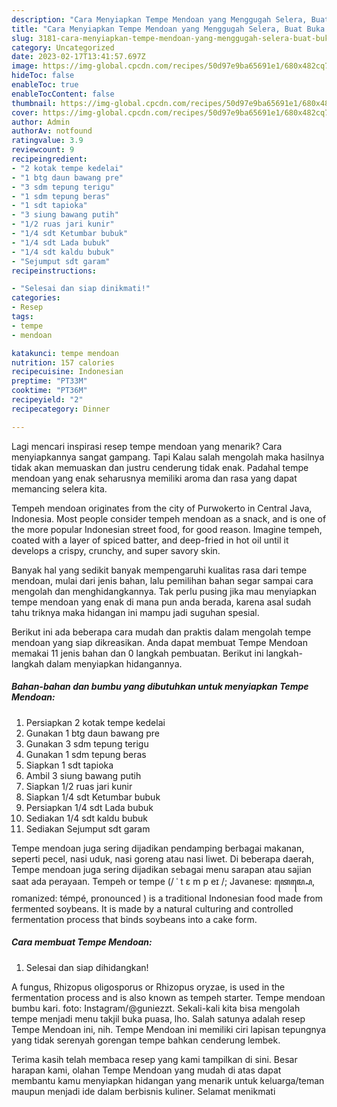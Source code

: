 ```yaml
---
description: "Cara Menyiapkan Tempe Mendoan yang Menggugah Selera, Buat Buka Puasa Bisa Manjain Lidah"
title: "Cara Menyiapkan Tempe Mendoan yang Menggugah Selera, Buat Buka Puasa Bisa Manjain Lidah"
slug: 3181-cara-menyiapkan-tempe-mendoan-yang-menggugah-selera-buat-buka-puasa-bisa-manjain-lidah
category: Uncategorized
date: 2023-02-17T13:41:57.697Z
image: https://img-global.cpcdn.com/recipes/50d97e9ba65691e1/680x482cq70/tempe-mendoan-foto-resep-utama.jpg
hideToc: false
enableToc: true
enableTocContent: false
thumbnail: https://img-global.cpcdn.com/recipes/50d97e9ba65691e1/680x482cq70/tempe-mendoan-foto-resep-utama.jpg
cover: https://img-global.cpcdn.com/recipes/50d97e9ba65691e1/680x482cq70/tempe-mendoan-foto-resep-utama.jpg
author: Admin
authorAv: notfound
ratingvalue: 3.9
reviewcount: 9
recipeingredient:
- "2 kotak tempe kedelai"
- "1 btg daun bawang pre"
- "3 sdm tepung terigu"
- "1 sdm tepung beras"
- "1 sdt tapioka"
- "3 siung bawang putih"
- "1/2 ruas jari kunir"
- "1/4 sdt Ketumbar bubuk"
- "1/4 sdt Lada bubuk"
- "1/4 sdt kaldu bubuk"
- "Sejumput sdt garam"
recipeinstructions:

- "Selesai dan siap dinikmati!"
categories:
- Resep
tags:
- tempe
- mendoan

katakunci: tempe mendoan 
nutrition: 157 calories
recipecuisine: Indonesian
preptime: "PT33M"
cooktime: "PT36M"
recipeyield: "2"
recipecategory: Dinner

---
```



Lagi mencari inspirasi resep tempe mendoan yang menarik? Cara menyiapkannya sangat gampang. Tapi Kalau salah mengolah maka hasilnya tidak akan memuaskan dan justru cenderung tidak enak. Padahal tempe mendoan yang enak seharusnya memiliki aroma dan rasa yang dapat memancing selera kita.


Tempeh mendoan originates from the city of Purwokerto in Central Java, Indonesia. Most people consider tempeh mendoan as a snack, and is one of the more popular Indonesian street food, for good reason. Imagine tempeh, coated with a layer of spiced batter, and deep-fried in hot oil until it develops a crispy, crunchy, and super savory skin.

Banyak hal yang sedikit banyak mempengaruhi kualitas rasa dari tempe mendoan, mulai dari jenis bahan, lalu pemilihan bahan segar sampai cara mengolah dan menghidangkannya. Tak perlu pusing jika mau menyiapkan tempe mendoan yang enak di mana pun anda berada, karena asal sudah tahu triknya maka hidangan ini mampu jadi suguhan spesial.


Berikut ini ada beberapa cara mudah dan praktis dalam mengolah tempe mendoan yang siap dikreasikan. Anda dapat membuat Tempe Mendoan memakai 11 jenis bahan dan 0 langkah pembuatan. Berikut ini langkah-langkah dalam menyiapkan hidangannya.

<!--inarticleads1-->

##### Bahan-bahan dan bumbu yang dibutuhkan untuk menyiapkan Tempe Mendoan:

1. Persiapkan 2 kotak tempe kedelai
1. Gunakan 1 btg daun bawang pre
1. Gunakan 3 sdm tepung terigu
1. Gunakan 1 sdm tepung beras
1. Siapkan 1 sdt tapioka
1. Ambil 3 siung bawang putih
1. Siapkan 1/2 ruas jari kunir
1. Siapkan 1/4 sdt Ketumbar bubuk
1. Persiapkan 1/4 sdt Lada bubuk
1. Sediakan 1/4 sdt kaldu bubuk
1. Sediakan Sejumput sdt garam


Tempe mendoan juga sering dijadikan pendamping berbagai makanan, seperti pecel, nasi uduk, nasi goreng atau nasi liwet. Di beberapa daerah, Tempe mendoan juga sering dijadikan sebagai menu sarapan atau sajian saat ada perayaan. Tempeh or tempe (/ ˈ t ɛ m p eɪ /; Javanese: ꦠꦺꦩ꧀ꦥꦺ, romanized: témpé, pronounced ) is a traditional Indonesian food made from fermented soybeans. It is made by a natural culturing and controlled fermentation process that binds soybeans into a cake form. 

<!--inarticleads2-->

##### Cara membuat Tempe Mendoan:


1. Selesai dan siap dihidangkan!

A fungus, Rhizopus oligosporus or Rhizopus oryzae, is used in the fermentation process and is also known as tempeh starter. Tempe mendoan bumbu kari. foto: Instagram/@guniezzt. Sekali-kali kita bisa mengolah tempe menjadi menu takjil buka puasa, lho. Salah satunya adalah resep Tempe Mendoan ini, nih. Tempe Mendoan ini memiliki ciri lapisan tepungnya yang tidak serenyah gorengan tempe bahkan cenderung lembek. 

Terima kasih telah membaca resep yang kami tampilkan di sini. Besar harapan kami, olahan Tempe Mendoan yang mudah di atas dapat membantu kamu menyiapkan hidangan yang menarik untuk keluarga/teman maupun menjadi ide dalam berbisnis kuliner. Selamat menikmati
